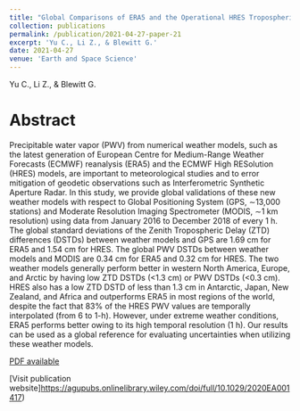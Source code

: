 ```yaml
---
title: "Global Comparisons of ERA5 and the Operational HRES Tropospheric Delay and Water Vapor Products With GPS and MODIS"
collection: publications
permalink: /publication/2021-04-27-paper-21
excerpt: 'Yu C., Li Z., & Blewitt G.'
date: 2021-04-27
venue: 'Earth and Space Science'
---
```

Yu C., Li Z., & Blewitt G.

Abstract
=====
Precipitable water vapor (PWV) from numerical weather models, such as the latest generation of European Centre for Medium-Range Weather Forecasts (ECMWF) reanalysis (ERA5) and the ECMWF High RESolution (HRES) models, are important to meteorological studies and to error mitigation of geodetic observations such as Interferometric Synthetic Aperture Radar. In this study, we provide global validations of these new weather models with respect to Global Positioning System (GPS, ∼13,000 stations) and Moderate Resolution Imaging Spectrometer (MODIS, ∼1 km resolution) using data from January 2016 to December 2018 of every 1 h. The global standard deviations of the Zenith Tropospheric Delay (ZTD) differences (DSTDs) between weather models and GPS are 1.69 cm for ERA5 and 1.54 cm for HRES. The global PWV DSTDs between weather models and MODIS are 0.34 cm for ERA5 and 0.32 cm for HRES. The two weather models generally perform better in western North America, Europe, and Arctic by having low ZTD DSTDs (<1.3 cm) or PWV DSTDs (<0.3 cm). HRES also has a low ZTD DSTD of less than 1.3 cm in Antarctic, Japan, New Zealand, and Africa and outperforms ERA5 in most regions of the world, despite the fact that 83% of the HRES PWV values are temporally interpolated (from 6 to 1-h). However, under extreme weather conditions, ERA5 performs better owing to its high temporal resolution (1 h). Our results can be used as a global reference for evaluating uncertainties when utilizing these weather models.

[PDF available](/files/paper21.pdf)  

[Visit publication website]https://agupubs.onlinelibrary.wiley.com/doi/full/10.1029/2020EA001417)
